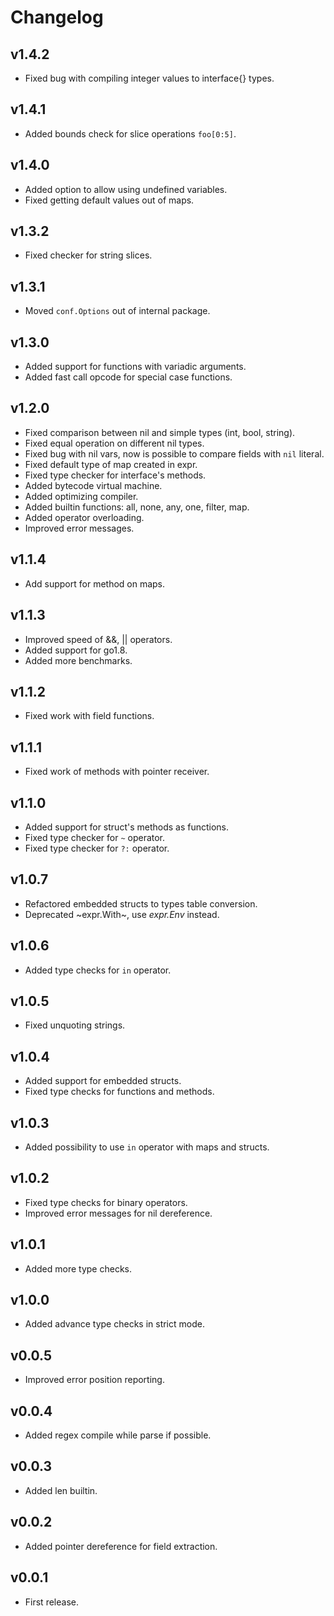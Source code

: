 # Changelog

## v1.4.2
* Fixed bug with compiling integer values to interface{} types.

## v1.4.1
* Added bounds check for slice operations `foo[0:5]`.

## v1.4.0
* Added option to allow using undefined variables.
* Fixed getting default values out of maps.

## v1.3.2
* Fixed checker for string slices.

## v1.3.1
* Moved `conf.Options` out of internal package.

## v1.3.0

* Added support for functions with variadic arguments.
* Added fast call opcode for special case functions.

## v1.2.0
* Fixed comparison between nil and simple types (int, bool, string).
* Fixed equal operation on different nil types.
* Fixed bug with nil vars, now is possible to compare fields with `nil` literal.
* Fixed default type of map created in expr.
* Fixed type checker for interface's methods.
* Added bytecode virtual machine.
* Added optimizing compiler.
* Added builtin functions: all, none, any, one, filter, map.
* Added operator overloading.
* Improved error messages.

## v1.1.4
* Add support for method on maps.

## v1.1.3
* Improved speed of &&, || operators.
* Added support for go1.8.
* Added more benchmarks.

## v1.1.2
* Fixed work with field functions.

## v1.1.1
* Fixed work of methods with pointer receiver.

## v1.1.0
* Added support for struct's methods as functions.
* Fixed type checker for `~` operator.
* Fixed type checker for `?:` operator.

## v1.0.7
* Refactored embedded structs to types table conversion.
* Deprecated ~expr.With~, use _expr.Env_ instead.

## v1.0.6
* Added type checks for `in` operator.

## v1.0.5
* Fixed unquoting strings.

## v1.0.4
* Added support for embedded structs.
* Fixed type checks for functions and methods.

## v1.0.3
* Added possibility to use `in` operator with maps and structs.

## v1.0.2
* Fixed type checks for binary operators.
* Improved error messages for nil dereference.

## v1.0.1
* Added more type checks.

## v1.0.0
* Added advance type checks in strict mode.

## v0.0.5
* Improved error position reporting.

## v0.0.4
* Added regex compile while parse if possible.

## v0.0.3
* Added len builtin.

## v0.0.2
* Added pointer dereference for field extraction.

## v0.0.1
* First release.
